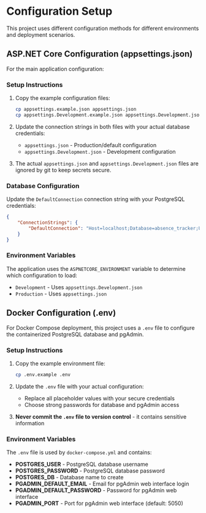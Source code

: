 # Configuration Setup

This project uses different configuration methods for different environments and deployment scenarios.

## ASP.NET Core Configuration (appsettings.json)

For the main application configuration:

### Setup Instructions

1. Copy the example configuration files:

    ```bash
    cp appsettings.example.json appsettings.json
    cp appsettings.Development.example.json appsettings.Development.json
    ```

2. Update the connection strings in both files with your actual database credentials:

    - `appsettings.json` - Production/default configuration
    - `appsettings.Development.json` - Development configuration

3. The actual `appsettings.json` and `appsettings.Development.json` files are ignored by git to keep secrets secure.

### Database Configuration

Update the `DefaultConnection` connection string with your PostgreSQL credentials:

```json
{
    "ConnectionStrings": {
        "DefaultConnection": "Host=localhost;Database=absence_tracker;Username=your_username;Password=your_password"
    }
}
```

### Environment Variables

The application uses the `ASPNETCORE_ENVIRONMENT` variable to determine which configuration to load:

-   `Development` - Uses `appsettings.Development.json`
-   `Production` - Uses `appsettings.json`

## Docker Configuration (.env)

For Docker Compose deployment, this project uses a `.env` file to configure the containerized PostgreSQL database and pgAdmin.

### Setup Instructions

1. Copy the example environment file:

    ```bash
    cp .env.example .env
    ```

2. Update the `.env` file with your actual configuration:

    - Replace all placeholder values with your secure credentials
    - Choose strong passwords for database and pgAdmin access

3. **Never commit the `.env` file to version control** - it contains sensitive information

### Environment Variables

The `.env` file is used by `docker-compose.yml` and contains:

-   **POSTGRES_USER** - PostgreSQL database username
-   **POSTGRES_PASSWORD** - PostgreSQL database password
-   **POSTGRES_DB** - Database name to create
-   **PGADMIN_DEFAULT_EMAIL** - Email for pgAdmin web interface login
-   **PGADMIN_DEFAULT_PASSWORD** - Password for pgAdmin web interface
-   **PGADMIN_PORT** - Port for pgAdmin web interface (default: 5050)

